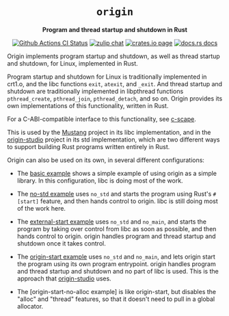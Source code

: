 <div align="center">
  <h1><code>origin</code></h1>

  <p>
    <strong>Program and thread startup and shutdown in Rust</strong>
  </p>

  <p>
    <a href="https://github.com/sunfishcode/origin/actions?query=workflow%3ACI"><img src="https://github.com/sunfishcode/origin/workflows/CI/badge.svg" alt="Github Actions CI Status" /></a>
    <a href="https://bytecodealliance.zulipchat.com/#narrow/stream/206238-general"><img src="https://img.shields.io/badge/zulip-join_chat-brightgreen.svg" alt="zulip chat" /></a>
    <a href="https://crates.io/crates/origin"><img src="https://img.shields.io/crates/v/origin.svg" alt="crates.io page" /></a>
    <a href="https://docs.rs/origin"><img src="https://docs.rs/origin/badge.svg" alt="docs.rs docs" /></a>
  </p>
</div>

Origin implements program startup and shutdown, as well as thread startup and
shutdown, for Linux, implemented in Rust.

Program startup and shutdown for Linux is traditionally implemented in crt1.o,
and the libc functions `exit`, `atexit`, and `_exit`. And thread startup and
shutdown are traditionally implemented in libpthread functions
`pthread_create`, `pthread_join`, `pthread_detach`, and so on. Origin provides
its own implementations of this functionality, written in Rust.

For a C-ABI-compatible interface to this functionality, see [c-scape].

This is used by the [Mustang] project in its libc implementation, and in the
[origin-studio] project in its std implementation, which are two different
ways to support building Rust programs written entirely in Rust.

Origin can also be used on its own, in several different configurations:

 - The [basic example] shows a simple example of using origin as a simple
   library. In this configuration, libc is doing most of the work.

 - The [no-std example] uses `no_std` and starts the program using Rust's
   `#[start]` feature, and then hands control to origin. libc is still
   doing most of the work here.

 - The [external-start example] uses `no_std` and `no_main`, and starts the
   program by taking over control from libc as soon as possible, and then
   hands control to origin. origin handles program and thread startup and
   shutdown once it takes control.

 - The [origin-start example] uses `no_std` and `no_main`, and lets origin
   start the program using its own program entrypoint. origin handles program
   and thread startup and shutdown and no part of libc is used. This is the
   approach that [origin-studio] uses.

 - The [origin-start-no-alloc example] is like origin-start, but disables the
   "alloc" and "thread" features, so that it doesn't need to pull in a global
   allocator.

[basic example]: https://github.com/sunfishcode/origin/blob/main/example-crates/basic/README.md
[no-std example]: https://github.com/sunfishcode/origin/blob/main/example-crates/no-std/README.md
[external-start example]: https://github.com/sunfishcode/origin/blob/main/example-crates/external-start/README.md
[Mustang]: https://github.com/sunfishcode/mustang/
[origin-studio]: https://github.com/sunfishcode/origin-studio
[origin-start example]: https://github.com/sunfishcode/origin/blob/main/example-crates/origin-start/README.md
[c-scape]: https://crates.io/crates/c-scape/
